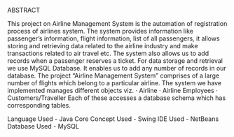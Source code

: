 ABSTRACT



This project on Airline Management System is the automation of registration process of airlines system. The system provides information like passenger’s information, flight information, list of all passengers, it allows storing and retrieving data related to the airline industry and make transactions related to air travel etc. The system also allows us to add records when a passenger reserves a ticket. For data storage and retrieval we use MySQL Database. It enables us to add any number of records in our database. The project “Airline Management System” comprises of a large number of flights which belong to a particular airline. The system we have implemented manages different objects viz.
·       Airline
·       Airline Employees
·       Customers/Traveller
Each of these accesses a database schema which has corresponding tables.


Language Used -  Java Core 
Concept Used - Swing
IDE Used - NetBeans
Database Used - MySQL

